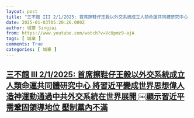 ```yaml
---
layout: post
title: "三不館 III 2/1/2025: 首席擦鞋仔王毅以外交系統成立人類命運共同體研究中心 將習近平變成世界思想偉人 造神運動通過中共外交系統在世界展開 ￼顯示習近平需鞏固領導地位 壓制黨內不滿"
date: 2025-01-03T05:20:26.000Z
author: 城寨 Singjai
from: https://www.youtube.com/watch?v=VcUpmz9-ajA
tags: [ 城寨 ]
comments: True
categories: [ 城寨 ]
---
```

<!--1735881626000-->
[三不館 III 2/1/2025: 首席擦鞋仔王毅以外交系統成立人類命運共同體研究中心 將習近平變成世界思想偉人 造神運動通過中共外交系統在世界展開 ￼顯示習近平需鞏固領導地位 壓制黨內不滿](https://www.youtube.com/watch?v=VcUpmz9-ajA)
------

<div>

</div>
